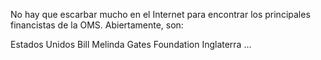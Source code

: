 No hay que escarbar mucho en el Internet para encontrar los principales financistas de la OMS. Abiertamente, son:

Estados Unidos
Bill Melinda Gates Foundation
Inglaterra
...

